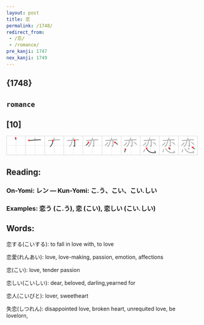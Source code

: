 ```yaml
---
layout: post
title: 恋
permalink: /1748/
redirect_from:
 - /恋/
 - /romance/
pre_kanji: 1747
nex_kanji: 1749
---
```


## {1748}

## `romance`

## [10]

<div class="stroke"><img src="../images/E6818B.png" /></div>

## Reading:

### On-Yomi: レン &mdash; Kun-Yomi: こ.う、こい、こい.しい

### Examples: 恋う (こ.う), 恋 (こい), 恋しい (こい.しい)

## Words:

恋する(こいする): to fall in love with, to love

恋愛(れんあい): love, love-making, passion, emotion, affections

恋(こい): love, tender passion

恋しい(こいしい): dear, beloved, darling,yearned for

恋人(こいびと): lover, sweetheart

失恋(しつれん): disappointed love, broken heart, unrequited love, be lovelorn,
